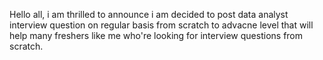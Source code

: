 Hello all, i am thrilled to announce i am decided to post data analyst interview question on regular basis from scratch to advacne level that will help many freshers like me who're looking for interview questions from scratch.
